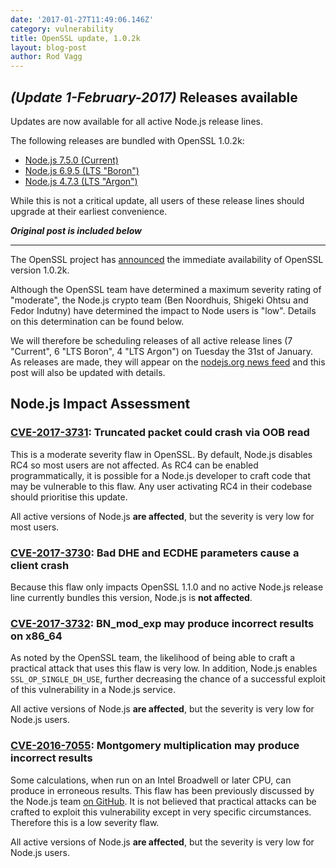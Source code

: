 ```yaml
---
date: '2017-01-27T11:49:06.146Z'
category: vulnerability
title: OpenSSL update, 1.0.2k
layout: blog-post
author: Rod Vagg
---
```


## _(Update 1-February-2017)_ Releases available

Updates are now available for all active Node.js release lines.

The following releases are bundled with OpenSSL 1.0.2k:

- [Node.js 7.5.0 (Current)](/blog/release/v7.5.0/)
- [Node.js 6.9.5 (LTS "Boron")](/blog/release/v6.9.5/)
- [Node.js 4.7.3 (LTS "Argon")](/blog/release/v4.7.3/)

While this is not a critical update, all users of these release lines should upgrade at their earliest convenience.

**_Original post is included below_**

---

The OpenSSL project has [announced](https://mta.openssl.org/pipermail/openssl-announce/2017-January/000092.html) the immediate availability of OpenSSL version 1.0.2k.

Although the OpenSSL team have determined a maximum severity rating of "moderate", the Node.js crypto team (Ben Noordhuis, Shigeki Ohtsu and Fedor Indutny) have determined the impact to Node users is "low". Details on this determination can be found below.

We will therefore be scheduling releases of all active release lines (7 "Current", 6 "LTS Boron", 4 "LTS Argon") on Tuesday the 31st of January. As releases are made, they will appear on the [nodejs.org news feed](/blog/) and this post will also be updated with details.

## Node.js Impact Assessment

### [CVE-2017-3731](https://www.openssl.org/news/vulnerabilities.html#2017-3731): Truncated packet could crash via OOB read

This is a moderate severity flaw in OpenSSL. By default, Node.js disables RC4 so most users are not affected. As RC4 can be enabled programmatically, it is possible for a Node.js developer to craft code that may be vulnerable to this flaw. Any user activating RC4 in their codebase should prioritise this update.

All active versions of Node.js **are affected**, but the severity is very low for most users.

### [CVE-2017-3730](https://www.openssl.org/news/vulnerabilities.html#2017-3730): Bad DHE and ECDHE parameters cause a client crash

Because this flaw only impacts OpenSSL 1.1.0 and no active Node.js release line currently bundles this version, Node.js is **not affected**.

### [CVE-2017-3732](https://www.openssl.org/news/vulnerabilities.html#2017-3732): BN_mod_exp may produce incorrect results on x86_64

As noted by the OpenSSL team, the likelihood of being able to craft a practical attack that uses this flaw is very low. In addition, Node.js enables `SSL_OP_SINGLE_DH_USE`, further decreasing the chance of a successful exploit of this vulnerability in a Node.js service.

All active versions of Node.js **are affected**, but the severity is very low for Node.js users.

### [CVE-2016-7055](https://www.openssl.org/news/vulnerabilities.html#2016-7055): Montgomery multiplication may produce incorrect results

Some calculations, when run on an Intel Broadwell or later CPU, can produce in erroneous results. This flaw has been previously discussed by the Node.js team [on GitHub](https://github.com/nodejs/node/issues/9594). It is not believed that practical attacks can be crafted to exploit this vulnerability except in very specific circumstances. Therefore this is a low severity flaw.

All active versions of Node.js **are affected**, but the severity is very low for Node.js users.
